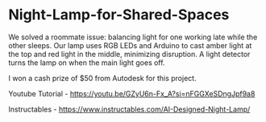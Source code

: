# Night-Lamp-for-Shared-Spaces
We solved a roommate issue: balancing light for one working late while the other sleeps. Our lamp uses RGB LEDs and Arduino to cast amber light at the top and red light in the middle, minimizing disruption. A light detector turns the lamp on when the main light goes off.

I won a cash prize of $50 from Autodesk for this project.

Youtube Tutorial - https://youtu.be/GZyU6n-Fx_A?si=nFGGXeSDngJpf9a8

Instructables - https://www.instructables.com/AI-Designed-Night-Lamp/

